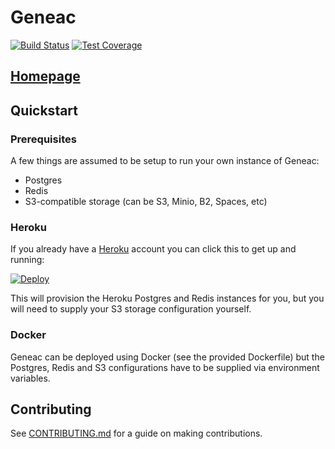 # Geneac

[![Build Status](https://travis-ci.com/mrysav/geneac.svg?branch=master)](https://travis-ci.com/mrysav/geneac)
[![Test Coverage](https://api.codeclimate.com/v1/badges/4f02be904a9d52414167/test_coverage)](https://codeclimate.com/github/mrysav/geneac/test_coverage)

## [Homepage](https://mrysav.github.io/geneac)

## Quickstart

### Prerequisites

A few things are assumed to be setup to run your own instance of Geneac:

* Postgres
* Redis
* S3-compatible storage (can be S3, Minio, B2, Spaces, etc)

### Heroku

If you already have a [Heroku](https://heroku.com) account you can click this to get up and running:

[![Deploy](https://www.herokucdn.com/deploy/button.svg)](https://heroku.com/deploy)

This will provision the Heroku Postgres and Redis instances for you, but you will need to supply your S3 storage configuration yourself.

### Docker

Geneac can be deployed using Docker (see the provided Dockerfile) but the Postgres, Redis and S3 configurations have to be supplied via environment variables.

## Contributing

See [CONTRIBUTING.md](CONTRIBUTING.md) for a guide on making contributions.
